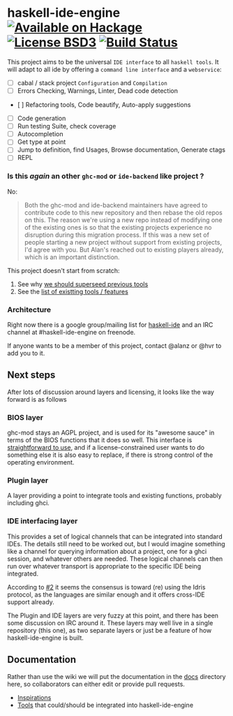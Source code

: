 # haskell-ide-engine [![Available on Hackage][badge-hackage]][hackage] [![License BSD3][badge-license]][license] [![Build Status][badge-travis]][travis]

[badge-travis]: https://travis-ci.org/haskell/haskell-ide-engine.png?branch=master
[travis]: https://travis-ci.org/haskell/haskell-ide-engine
[badge-hackage]: https://img.shields.io/hackage/v/haskell-ide-engine.svg?dummy
[hackage]: https://hackage.haskell.org/package/haskell-ide-engine
[badge-license]: https://img.shields.io/badge/license-BSD3-green.svg?dummy
[license]: https://github.com/haskell/haskell-ide-engine/blob/master/LICENSE


This project aims to be the universal `IDE interface` to all `haskell tools`.
It will adapt to all ide by offering a `command line interface` and a `webservice`:

 - [ ] cabal / stack project `Configuration` and `Compilation`
 - [ ] Errors Checking, Warnings, Linter, Dead code detection
 - [ ] Refactoring tools, Code beautify, Auto-apply suggestions
 - [ ] Code generation
 - [ ] Run testing Suite, check coverage
 - [ ] Autocompletion
 - [ ] Get type at point
 - [ ] Jump to definition, find Usages, Browse documentation, Generate ctags
 - [ ] REPL

### Is this _again_ an other `ghc-mod` or `ide-backend` like project ?

No:

 > Both the ghc-mod and ide-backend maintainers have agreed to contribute code to this new repository and then rebase the old repos on this. The reason we're using a new repo instead of modifying one of the existing ones is so that the existing projects experience no disruption during this migration process. If this was a new set of people starting a new project without support from existing projects, I'd agree with you. But Alan's reached out to existing players already, which is an important distinction.

This project doesn't start from scratch:

1. See why [we should superseed previous tools](/docs/Challenges)
2. See the [list of existting tools / features ](/docs/Tools.md)

### Architecture
Right now there is a google group/mailing list for
[haskell-ide](https://groups.google.com/forum/#!forum/haskell-ide) and an
IRC channel at #haskell-ide-engine on freenode.

If anyone wants to be a member of this project, contact @alanz or @hvr to add
you to it.


## Next steps

After lots of discussion around layers and licensing, it looks like the way
forward is as follows

### BIOS layer

ghc-mod stays an AGPL project, and is used for its "awesome sauce" in terms of
the BIOS functions that it does so well. This interface is
[straightforward to use](http://alanz.github.io/haskell%20refactorer/2015/10/02/ghc-mod-for-tooling),
and if a license-constrained user wants to do something else it is also easy to
replace, if there is strong control of the operating environment.

### Plugin layer

A layer providing a point to integrate tools and existing functions, probably
including ghci.

### IDE interfacing layer

This provides a set of logical channels that can be integrated into standard
IDEs. The details still need to be worked out, but I would imagine something
like a channel for querying information about a project, one for a ghci session,
and whatever others are needed. These logical channels can then run over
whatever transport is appropriate to the specific IDE being integrated.

According to [#2](https://github.com/haskell/haskell-ide-engine/issues/2) it seems the
consensus is toward (re) using the Idris protocol, as the languages are similar
enough and it offers cross-IDE support already.

The Plugin and IDE layers are very fuzzy at this point, and there has been some
discussion on IRC around it. These layers may well live in a single repository
(this one), as two separate layers or just be a feature of how
haskell-ide-engine is built.

## Documentation

Rather than use the wiki we will put the documentation in the
[docs](https://github.com/haskell/haskell-ide-engine/tree/master/docs) directory here,
so collaborators can either edit or provide pull requests.

  * [Inspirations](https://github.com/haskell/haskell-ide-engine/blob/master/docs/Inspirations.md)
  * [Tools](https://github.com/haskell/haskell-ide-engine/blob/master/docs/Tools.md) that could/should be integrated into haskell-ide-engine
